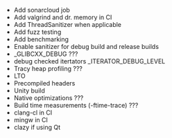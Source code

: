 - Add sonarcloud job
- Add valgrind and dr. memory in CI
- Add ThreadSanitizer when applicable
- Add fuzz testing
- Add benchmarking
- Enable sanitizer for debug build and release builds
- _GLIBCXX_DEBUG ???
- debug checked itertators _ITERATOR_DEBUG_LEVEL
- Tracy heap profiling ???
- LTO
- Precompiled headers
- Unity build
- Native optimizations ???
- Build time measurements (-ftime-trace) ???
- clang-cl in CI
- mingw in CI
- clazy if using Qt